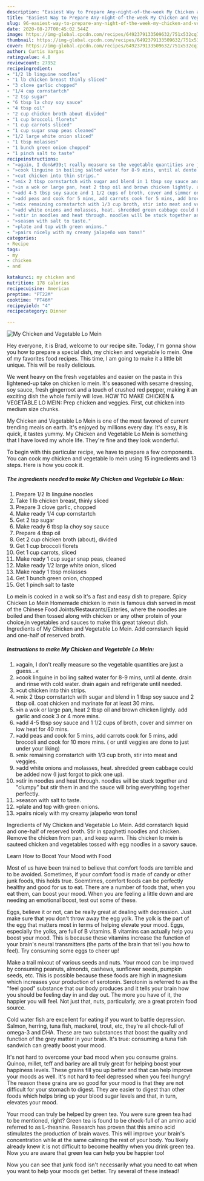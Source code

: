 ```yaml
---
description: "Easiest Way to Prepare Any-night-of-the-week My Chicken and Vegetable Lo Mein"
title: "Easiest Way to Prepare Any-night-of-the-week My Chicken and Vegetable Lo Mein"
slug: 96-easiest-way-to-prepare-any-night-of-the-week-my-chicken-and-vegetable-lo-mein
date: 2020-08-27T00:45:02.544Z
image: https://img-global.cpcdn.com/recipes/6492379133509632/751x532cq70/my-chicken-and-vegetable-lo-mein-recipe-main-photo.jpg
thumbnail: https://img-global.cpcdn.com/recipes/6492379133509632/751x532cq70/my-chicken-and-vegetable-lo-mein-recipe-main-photo.jpg
cover: https://img-global.cpcdn.com/recipes/6492379133509632/751x532cq70/my-chicken-and-vegetable-lo-mein-recipe-main-photo.jpg
author: Curtis Vargas
ratingvalue: 4.8
reviewcount: 27952
recipeingredient:
- "1/2 lb linguine noodles"
- "1 lb chicken breast thinly sliced"
- "3 clove garlic chopped"
- "1/4 cup cornstartch"
- "2 tsp sugar"
- "6 tbsp la choy soy sauce"
- "4 tbsp oil"
- "2 cup chicken broth about divided"
- "1 cup broccoli florets"
- "1 cup carrots sliced"
- "1 cup sugar snap peas cleaned"
- "1/2 large white onion sliced"
- "1 tbsp molasses"
- "1 bunch green onion chopped"
- "1 pinch salt to taste"
recipeinstructions:
- "»again, I don&#39;t really measure so the vegetable quantities are just a guess...«"
- "»cook linguine in boiling salted water for 8-9 mins, until al dente. drain and rinse with cold water. drain again and refrigerate until needed."
- "»cut chicken into thin strips."
- "»mix 2 tbsp cornstartch with sugar and blend in 1 tbsp soy sauce and 2 tbsp oil. coat chicken and marinate for at least 30 mins."
- "»in a wok or large pan, heat 2 tbsp oil and brown chicken lightly. add garlic and cook 3 or 4 more mins."
- "»add 4-5 tbsp soy sauce and 1 1/2 cups of broth, cover and simmer on low heat for 40 mins."
- "»add peas and cook for 5 mins, add carrots cook for 5 mins, add broccoli and cook for 10 more mins. ( or until veggies are done to just under your liking)"
- "»mix remaining cornstartch with 1/3 cup broth, stir into meat and veggies."
- "»add white onions and molasses, heat. shredded green cabbage could be added now (I just forgot to pick one up)."
- "»stir in noodles and heat through. noodles will be stuck together and &#34;clumpy&#34; but stir them in and the sauce will bring everything together perfectly."
- "»season with salt to taste."
- "»plate and top with green onions."
- "»pairs nicely with my creamy jalapeño won tons!"
categories:
- Recipe
tags:
- my
- chicken
- and

katakunci: my chicken and 
nutrition: 178 calories
recipecuisine: American
preptime: "PT22M"
cooktime: "PT46M"
recipeyield: "4"
recipecategory: Dinner

---
```



![My Chicken and Vegetable Lo Mein](https://img-global.cpcdn.com/recipes/6492379133509632/751x532cq70/my-chicken-and-vegetable-lo-mein-recipe-main-photo.jpg)

Hey everyone, it is Brad, welcome to our recipe site. Today, I'm gonna show you how to prepare a special dish, my chicken and vegetable lo mein. One of my favorites food recipes. This time, I am going to make it a little bit unique. This will be really delicious.

We went heavy on the fresh vegetables and easier on the pasta in this lightened-up take on chicken lo mein. It&#39;s seasoned with sesame dressing, soy sauce, fresh gingerroot and a touch of crushed red pepper, making it an exciting dish the whole family will love. HOW TO MAKE CHICKEN &amp; VEGETABLE LO MEIN: Prep chicken and veggies. First, cut chicken into medium size chunks.

My Chicken and Vegetable Lo Mein is one of the most favored of current trending meals on earth. It's enjoyed by millions every day. It's easy, it is quick, it tastes yummy. My Chicken and Vegetable Lo Mein is something that I have loved my whole life. They're fine and they look wonderful.


To begin with this particular recipe, we have to prepare a few components. You can cook my chicken and vegetable lo mein using 15 ingredients and 13 steps. Here is how you cook it.

<!--inarticleads1-->

##### The ingredients needed to make My Chicken and Vegetable Lo Mein:

1. Prepare 1/2 lb linguine noodles
1. Take 1 lb chicken breast, thinly sliced
1. Prepare 3 clove garlic, chopped
1. Make ready 1/4 cup cornstartch
1. Get 2 tsp sugar
1. Make ready 6 tbsp la choy soy sauce
1. Prepare 4 tbsp oil
1. Get 2 cup chicken broth (about), divided
1. Get 1 cup broccoli florets
1. Get 1 cup carrots, sliced
1. Make ready 1 cup sugar snap peas, cleaned
1. Make ready 1/2 large white onion, sliced
1. Make ready 1 tbsp molasses
1. Get 1 bunch green onion, chopped
1. Get 1 pinch salt to taste


Lo mein is cooked in a wok so it&#39;s a fast and easy dish to prepare. Spicy Chicken Lo Mein Homemade chicken lo mein is famous dish served in most of the Chinese Food Joints/Restaurants/Eateries, where the noodles are boiled and then tossed along with chicken or any other protein of your choice,in vegetables and sauces to make this great takeout dish. Ingredients of My Chicken and Vegetable Lo Mein. Add cornstarch liquid and one-half of reserved broth. 

<!--inarticleads2-->

##### Instructions to make My Chicken and Vegetable Lo Mein:

1. »again, I don&#39;t really measure so the vegetable quantities are just a guess...«
1. »cook linguine in boiling salted water for 8-9 mins, until al dente. drain and rinse with cold water. drain again and refrigerate until needed.
1. »cut chicken into thin strips.
1. »mix 2 tbsp cornstartch with sugar and blend in 1 tbsp soy sauce and 2 tbsp oil. coat chicken and marinate for at least 30 mins.
1. »in a wok or large pan, heat 2 tbsp oil and brown chicken lightly. add garlic and cook 3 or 4 more mins.
1. »add 4-5 tbsp soy sauce and 1 1/2 cups of broth, cover and simmer on low heat for 40 mins.
1. »add peas and cook for 5 mins, add carrots cook for 5 mins, add broccoli and cook for 10 more mins. ( or until veggies are done to just under your liking)
1. »mix remaining cornstartch with 1/3 cup broth, stir into meat and veggies.
1. »add white onions and molasses, heat. shredded green cabbage could be added now (I just forgot to pick one up).
1. »stir in noodles and heat through. noodles will be stuck together and &#34;clumpy&#34; but stir them in and the sauce will bring everything together perfectly.
1. »season with salt to taste.
1. »plate and top with green onions.
1. »pairs nicely with my creamy jalapeño won tons!


Ingredients of My Chicken and Vegetable Lo Mein. Add cornstarch liquid and one-half of reserved broth. Stir in spaghetti noodles and chicken. Remove the chicken from pan, and keep warm. This chicken lo mein is sauteed chicken and vegetables tossed with egg noodles in a savory sauce. 

Learn How to Boost Your Mood with Food


Most of us have been trained to believe that comfort foods are terrible and to be avoided. Sometimes, if your comfort food is made of candy or other junk foods, this holds true. Soemtimes, comfort foods can be perfectly healthy and good for us to eat. There are a number of foods that, when you eat them, can boost your mood. When you are feeling a little down and are needing an emotional boost, test out some of these.

Eggs, believe it or not, can be really great at dealing with depression. Just make sure that you don't throw away the egg yolk. The yolk is the part of the egg that matters most in terms of helping elevate your mood. Eggs, especially the yolks, are full of B vitamins. B vitamins can actually help you boost your mood. This is because these vitamins increase the function of your brain's neural transmitters (the parts of the brain that tell you how to feel). Try consuming some eggs to cheer up!

Make a trail mixout of various seeds and nuts. Your mood can be improved by consuming peanuts, almonds, cashews, sunflower seeds, pumpkin seeds, etc. This is possible because these foods are high in magnesium which increases your production of serotonin. Serotonin is referred to as the "feel good" substance that our body produces and it tells your brain how you should be feeling day in and day out. The more you have of it, the happier you will feel. Not just that, nuts, particularly, are a great protein food source.

Cold water fish are excellent for eating if you want to battle depression. Salmon, herring, tuna fish, mackerel, trout, etc, they're all chock-full of omega-3 and DHA. These are two substances that boost the quality and function of the grey matter in your brain. It's true: consuming a tuna fish sandwich can greatly boost your mood. 

It's not hard to overcome your bad mood when you consume grains. Quinoa, millet, teff and barley are all truly great for helping boost your happiness levels. These grains fill you up better and that can help improve your moods as well. It's not hard to feel depressed when you feel hungry! The reason these grains are so good for your mood is that they are not difficult for your stomach to digest. They are easier to digest than other foods which helps bring up your blood sugar levels and that, in turn, elevates your mood.

Your mood can truly be helped by green tea. You were sure green tea had to be mentioned, right? Green tea is found to be chock-full of an amino acid referred to as L-theanine. Research has proven that this amino acid stimulates the production of brain waves. This will improve your brain's concentration while at the same calming the rest of your body. You likely already knew it is not difficult to become healthy when you drink green tea. Now you are aware that green tea can help you be happier too!

Now you can see that junk food isn't necessarily what you need to eat when you want to help your moods get better. Try several of these instead!

